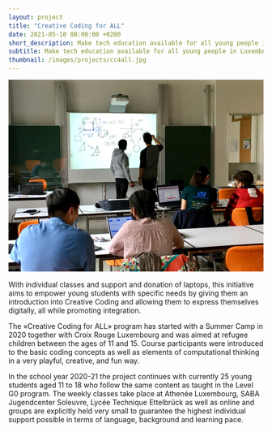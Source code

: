 ```yaml
---
layout: project 
title: "Creative Coding for ALL"
date: 2021-05-10 08:00:00 +0200 
short_description: Make tech education available for all young people in Luxembourg
subtitle: Make tech education available for all young people in Luxembourg
thumbnail: /images/projects/cc4all.jpg
---
```


![Photo of an LTS Creative Coding for All session](/images/projects/cc4all.jpg)

With individual classes and support and donation of laptops, this initiative aims to empower young students with
specific needs by giving them an introduction into Creative Coding and allowing them to express themselves digitally,
all while promoting integration.

The «Creative Coding for ALL» program has started with a Summer Camp in 2020 together with Croix Rouge Luxembourg and
was aimed at refugee children between the ages of 11 and 15. Course participants were introduced to the basic coding
concepts as well as elements of computational thinking in a very playful, creative, and fun way.

In the school year 2020-21 the project continues with currently 25 young students aged 11 to 18 who follow the same
content as taught in the Level G0 program. The weekly classes take place at Athenée Luxembourg, SABA Jugendcenter
Soleuvre, Lycée Technique Ettelbrück as well as online and groups are explicitly held very small to guarantee the
highest individual support possible in terms of language, background and learning pace. 

 
